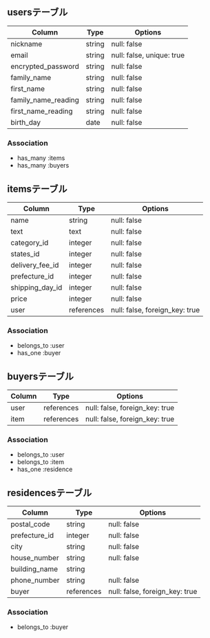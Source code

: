 ## usersテーブル

| Column              | Type   | Options     |
| ------------------- | ------ | ----------- |
| nickname            | string | null: false |
| email               | string | null: false, unique: true |
| encrypted_password  | string | null: false |
| family_name         | string | null: false |
| first_name          | string | null: false |
| family_name_reading | string | null: false |
| first_name_reading  | string | null: false |
| birth_day           | date | null: false |

### Association
- has_many :items
- has_many :buyers

## itemsテーブル

| Column              | Type   | Options     |
| ------------------- | ------ | ----------- |
| name            | string | null: false |
| text               | text | null: false |
| category_id  | integer | null: false |
| states_id         | integer | null: false |
| delivery_fee_id          | integer | null: false |
| prefecture_id | integer | null: false |
| shipping_day_id  | integer | null: false |
| price  | integer | null: false |
| user  | references | null: false, foreign_key: true |

### Association
- belongs_to :user
- has_one :buyer

## buyersテーブル

| Column              | Type   | Options     |
| ------------------- | ------ | ----------- |
| user  | references | null: false, foreign_key: true |
| item  | references | null: false, foreign_key: true |

### Association
- belongs_to :user
- belongs_to :item
- has_one :residence

## residencesテーブル

| Column              | Type   | Options     |
| ------------------- | ------ | ----------- |
| postal_code  | string | null: false |
| prefecture_id  | integer | null: false |
| city  | string | null: false |
| house_number  | string | null: false |
| building_name  | string | |
| phone_number  | string | null: false |
| buyer  | references | null: false, foreign_key: true |

### Association
- belongs_to :buyer